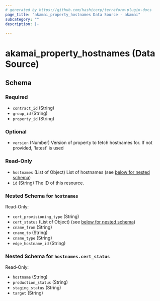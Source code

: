 ```yaml
---
# generated by https://github.com/hashicorp/terraform-plugin-docs
page_title: "akamai_property_hostnames Data Source - akamai"
subcategory: ""
description: |-
  
---
```


# akamai_property_hostnames (Data Source)





<!-- schema generated by tfplugindocs -->
## Schema

### Required

- `contract_id` (String)
- `group_id` (String)
- `property_id` (String)

### Optional

- `version` (Number) Version of property to fetch hostnames for. If not provided, 'latest' is used

### Read-Only

- `hostnames` (List of Object) List of hostnames (see [below for nested schema](#nestedatt--hostnames))
- `id` (String) The ID of this resource.

<a id="nestedatt--hostnames"></a>
### Nested Schema for `hostnames`

Read-Only:

- `cert_provisioning_type` (String)
- `cert_status` (List of Object) (see [below for nested schema](#nestedobjatt--hostnames--cert_status))
- `cname_from` (String)
- `cname_to` (String)
- `cname_type` (String)
- `edge_hostname_id` (String)

<a id="nestedobjatt--hostnames--cert_status"></a>
### Nested Schema for `hostnames.cert_status`

Read-Only:

- `hostname` (String)
- `production_status` (String)
- `staging_status` (String)
- `target` (String)
